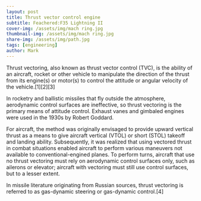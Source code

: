```yaml
---
layout: post
title: Thrust vector control engine
subtitle: Feachered:F35 Lightning II
cover-img: /assets/img/mach ring.jpg
thumbnail-img: /assets/img/mach ring.jpg
share-img: /assets/img/path.jpg
tags: [engineering]
author: Mark
---
```


Thrust vectoring, also known as thrust vector control (TVC), is the ability of an aircraft, rocket or other vehicle to manipulate the direction of the thrust from its engine(s) or motor(s) to control the attitude or angular velocity of the vehicle.[1][2][3]

In rocketry and ballistic missiles that fly outside the atmosphere, aerodynamic control surfaces are ineffective, so thrust vectoring is the primary means of attitude control. Exhaust vanes and gimbaled engines were used in the 1930s by Robert Goddard.

For aircraft, the method was originally envisaged to provide upward vertical thrust as a means to give aircraft vertical (VTOL) or short (STOL) takeoff and landing ability. Subsequently, it was realized that using vectored thrust in combat situations enabled aircraft to perform various maneuvers not available to conventional-engined planes. To perform turns, aircraft that use no thrust vectoring must rely on aerodynamic control surfaces only, such as ailerons or elevator; aircraft with vectoring must still use control surfaces, but to a lesser extent.

In missile literature originating from Russian sources, thrust vectoring is referred to as gas-dynamic steering or gas-dynamic control.[4]
